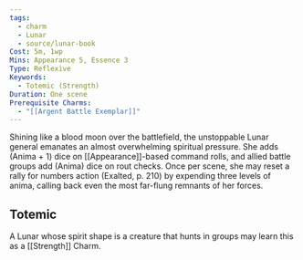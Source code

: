 ```yaml
---
tags:
  - charm
  - Lunar
  - source/lunar-book
Cost: 5m, 1wp
Mins: Appearance 5, Essence 3
Type: Reflexive
Keywords:
  - Totemic (Strength)
Duration: One scene
Prerequisite Charms:
  - "[[Argent Battle Exemplar]]"
---
```

Shining like a blood moon over the battlefield, the unstoppable Lunar general emanates an almost overwhelming spiritual pressure. She adds (Anima + 1) dice on [[Appearance]]-based command rolls, and allied battle groups add (Anima) dice on rout checks. Once per scene, she may reset a rally for numbers action (Exalted, p. 210) by expending three levels of anima, calling back even the most far-flung remnants of her forces. 
## Totemic 

A Lunar whose spirit shape is a creature that hunts in groups may learn this as a [[Strength]] Charm.